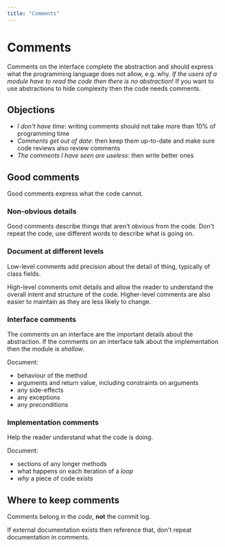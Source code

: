 ```yaml
---
title: "Comments"
---
```


# Comments 

Comments on the interface complete the abstraction and should express what the programming language does not allow, e.g. why. *If the users of a module have to read the code then there is no abstraction*!  If you want to use abstractions to hide complexity then the code needs comments.

## Objections

* *I don't have time*: writing comments should not take more than 10% of programming time
* *Comments get out of date*: then keep them up-to-date and make sure code reviews also review comments
* *The comments I have seen are useless*: then write better ones

## Good comments

Good comments express what the code cannot.

### Non-obvious details

Good comments describe things that aren't obvious from the code.  Don't repeat the code, use different words to describe what is going on.

### Document at different levels

Low-level comments add precision about the detail of thing, typically of class fields.

High-level comments omit details and allow the reader to understand the overall intent and structure of the code.  Higher-level comments are also easier to maintain as they are less likely to change.

### Interface comments

The comments on an interface are the important details about the abstraction.
If the comments on an interface talk about the implementation then the module is *shallow*.

Document:
* behaviour of the method
* arguments and return value, including constraints on arguments
* any side-effects
* any exceptions
* any preconditions

### Implementation comments

Help the reader understand what the code is doing.

Document:
* sections of any longer methods
* what happens on each iteration of a *loop*
* *why* a piece of code exists

## Where to keep comments

Comments belong in the *code*, **not** the commit log.

If external documentation exists then reference that, don't repeat documentation in comments.

